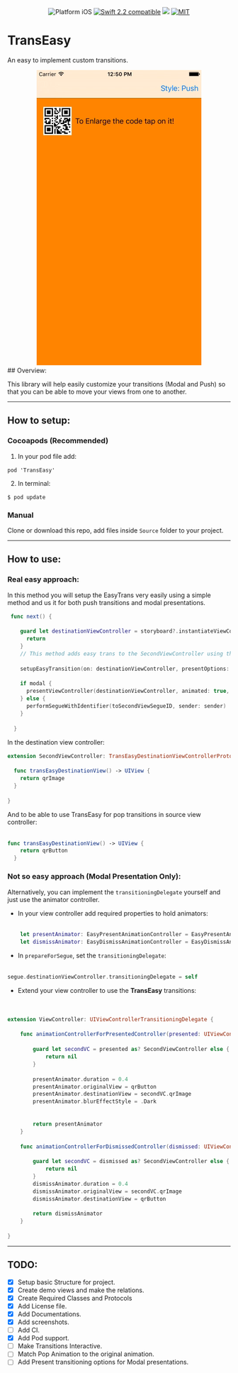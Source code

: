
<p align="center">
<img src="https://img.shields.io/badge/platform-iOS-blue.svg?style=flat" alt="Platform iOS" />
<a href="https://developer.apple.com/swift"><img src="https://img.shields.io/badge/Swift_2.2-compatible-4BC51D.svg?style=flat" alt="Swift 2.2 compatible" /></a>
<a href="https://cocoapods.org"><img src='https://img.shields.io/cocoapods/v/TransEasy.svg' /></a>
<a href="http://mit-license.org"><img src="https://img.shields.io/badge/license-MIT-blue.svg?style=flat" alt="MIT" /></a>

</p>

# TransEasy
An easy to implement custom transitions.
<div align="center">
<img src="images/demo.gif" alt="demo"/>
</div>
## Overview:

This library will help easily customize your transitions (Modal and Push) so that you can be able to move your views from one to another.

---
## How to setup:

### Cocoapods (Recommended)

1. In your pod file add:
```
pod 'TransEasy'
```
2. In terminal:
```
$ pod update
```

### Manual

Clone or download this repo, add files inside `Source` folder to your project.

---

## How to use:

### Real easy approach:

In this method you will setup the EasyTrans very easily using a simple method and us it for both push transitions and modal presentations.

```swift
 func next() {

    guard let destinationViewController = storyboard?.instantiateViewControllerWithIdentifier("secondVC") else {
      return
    }
    // This method adds easy trans to the SecondViewController using the provided options for present and dismiss.

    setupEasyTransition(on: destinationViewController, presentOptions: TransEasyPresentOptions(duration: 0.4, sourceView: qrButton, blurStyle: UIBlurEffectStyle.Dark), dismissOptions: TransEasyDismissOptions(duration: 0.4, destinationView: qrButton))

    if modal {
      presentViewController(destinationViewController, animated: true, completion: nil)
    } else {
      performSegueWithIdentifier(toSecondViewSegueID, sender: sender)
    }

  }

```

In the destination view controller:

```swift
extension SecondViewController: TransEasyDestinationViewControllerProtocol {

  func transEasyDestinationView() -> UIView {
    return qrImage
  }

}

```

And to be able to use TransEasy for pop transitions in source view controller:

```swift

func transEasyDestinationView() -> UIView {
    return qrButton
  }

```



### Not so easy approach (Modal Presentation Only):
Alternatively, you can implement the `transitioningDelegate` yourself and just use the animator controller.
 * In your view controller add required properties to hold animators:

```swift

    let presentAnimator: EasyPresentAnimationController = EasyPresentAnimationController()
    let dismissAnimator: EasyDismissAnimationController = EasyDismissAnimationController()    
```

* In `prepareForSegue`, set the `transitioningDelegate`:

```swift

segue.destinationViewController.transitioningDelegate = self


```

* Extend your view controller to use the **TransEasy** transitions:


 ```swift


 extension ViewController: UIViewControllerTransitioningDelegate {

     func animationControllerForPresentedController(presented: UIViewController, presentingController presenting: UIViewController, sourceController source: UIViewController) -> UIViewControllerAnimatedTransitioning? {

         guard let secondVC = presented as? SecondViewController else {
             return nil
         }

         presentAnimator.duration = 0.4
         presentAnimator.originalView = qrButton
         presentAnimator.destinationView = secondVC.qrImage
         presentAnimator.blurEffectStyle = .Dark


         return presentAnimator
     }

     func animationControllerForDismissedController(dismissed: UIViewController) -> UIViewControllerAnimatedTransitioning? {

         guard let secondVC = dismissed as? SecondViewController else {
             return nil
         }
         dismissAnimator.duration = 0.4
         dismissAnimator.originalView = secondVC.qrImage
         dismissAnimator.destinationView = qrButton

         return dismissAnimator
     }

 }

 ```

---

## TODO:

- [x] Setup basic Structure for project.
- [x] Create demo views and make the relations.
- [x] Create Required Classes and Protocols
- [x] Add License file.
- [x] Add Documentations.
- [x] Add screenshots.
- [ ] Add CI.
- [x] Add Pod support.
- [ ] Make Transitions Interactive.
- [ ] Match Pop Animation to the original animation.
- [ ] Add Present transitioning options for Modal presentations.
